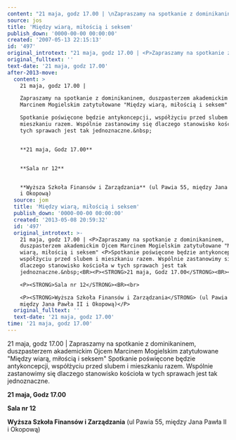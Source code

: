 ```yaml
---
content: "21 maja, godz 17.00 | \nZapraszamy na spotkanie z dominikaninem, duszpasterzem akademickim Ojcem Marcinem Mogielskim zatytułowane \"Między wiarą, miłością i seksem\" \nSpotkanie poświęcone będzie antykoncepcji, współżyciu przed slubem i mieszkaniu razem. Wspólnie zastanowimy się dlaczego stanowisko kościoła w tych sprawach jest tak jednoznaczne.&nbsp;\n\n**21 maja, Godz 17.00**\n\n**Sala nr 12**\n\n**Wyższa Szkoła Finansów i Zarządzania** (ul Pawia 55, między Jana Pawła II i Okopową)\n\n\n<!--CONTENT FROM OLD SERVER (jos before 2013): 21 maja, godz 17.00 | \nZapraszamy na spotkanie z dominikaninem, duszpasterzem akademickim Ojcem Marcinem Mogielskim zatytułowane \"Między wiarą, miłością i seksem\" \nSpotkanie poświęcone będzie antykoncepcji, współżyciu przed slubem i mieszkaniu razem. Wspólnie zastanowimy się dlaczego stanowisko kościoła w tych sprawach jest tak jednoznaczne.&nbsp;\n\n**21 maja, Godz 17.00**\n\n\r\n\n**Sala nr 12**\n\n\r\n\n**Wyższa Szkoła Finansów i Zarządzania** (ul Pawia 55, między Jana Pawła II i Okopową)\n\n-->"
source: jos
title: 'Między wiarą, miłością i seksem'
publish_down: '0000-00-00 00:00:00'
created: '2007-05-13 22:15:13'
id: '497'
original_introtext: "21 maja, godz 17.00 | <P>Zapraszamy na spotkanie z dominikaninem, duszpasterzem akademickim Ojcem Marcinem Mogielskim zatytułowane \"Między wiarą, miłością i seksem\" <P>Spotkanie poświęcone będzie antykoncepcji, współżyciu przed slubem i mieszkaniu razem. Wspólnie zastanowimy się dlaczego stanowisko kościoła w tych sprawach jest tak jednoznaczne.&nbsp;<BR><P><STRONG>21 maja, Godz 17.00</STRONG><BR><br>\r\n<P><STRONG>Sala nr 12</STRONG><BR><br>\r\n<P><STRONG>Wyższa Szkoła Finansów i Zarządzania</STRONG> (ul Pawia 55, między Jana Pawła II i Okopową)</P>"
original_fulltext: ''
text-date: '21 maja, godz 17.00'
after-2013-move:
  content: >
    21 maja, godz 17.00 | 

    Zapraszamy na spotkanie z dominikaninem, duszpasterzem akademickim Ojcem
    Marcinem Mogielskim zatytułowane "Między wiarą, miłością i seksem" 

    Spotkanie poświęcone będzie antykoncepcji, współżyciu przed slubem i
    mieszkaniu razem. Wspólnie zastanowimy się dlaczego stanowisko kościoła w
    tych sprawach jest tak jednoznaczne.&nbsp;


    **21 maja, Godz 17.00**


    **Sala nr 12**


    **Wyższa Szkoła Finansów i Zarządzania** (ul Pawia 55, między Jana Pawła II
    i Okopową)
  source: jom
  title: 'Między wiarą, miłością i seksem'
  publish_down: '0000-00-00 00:00:00'
  created: '2013-05-08 20:59:32'
  id: '497'
  original_introtext: >-
    21 maja, godz 17.00 | <P>Zapraszamy na spotkanie z dominikaninem,
    duszpasterzem akademickim Ojcem Marcinem Mogielskim zatytułowane "Między
    wiarą, miłością i seksem" <P>Spotkanie poświęcone będzie antykoncepcji,
    współżyciu przed slubem i mieszkaniu razem. Wspólnie zastanowimy się
    dlaczego stanowisko kościoła w tych sprawach jest tak
    jednoznaczne.&nbsp;<BR><P><STRONG>21 maja, Godz 17.00</STRONG><BR><br>

    <P><STRONG>Sala nr 12</STRONG><BR><br>

    <P><STRONG>Wyższa Szkoła Finansów i Zarządzania</STRONG> (ul Pawia 55,
    między Jana Pawła II i Okopową)</P>
  original_fulltext: ''
  text-date: '21 maja, godz 17.00'
time: '21 maja, godz 17.00'
---
```

21 maja, godz 17.00 | 
Zapraszamy na spotkanie z dominikaninem, duszpasterzem akademickim Ojcem Marcinem Mogielskim zatytułowane "Między wiarą, miłością i seksem" 
Spotkanie poświęcone będzie antykoncepcji, współżyciu przed slubem i mieszkaniu razem. Wspólnie zastanowimy się dlaczego stanowisko kościoła w tych sprawach jest tak jednoznaczne.&nbsp;

**21 maja, Godz 17.00**

**Sala nr 12**

**Wyższa Szkoła Finansów i Zarządzania** (ul Pawia 55, między Jana Pawła II i Okopową)


<!--CONTENT FROM OLD SERVER (jos before 2013): 21 maja, godz 17.00 | 
Zapraszamy na spotkanie z dominikaninem, duszpasterzem akademickim Ojcem Marcinem Mogielskim zatytułowane "Między wiarą, miłością i seksem" 
Spotkanie poświęcone będzie antykoncepcji, współżyciu przed slubem i mieszkaniu razem. Wspólnie zastanowimy się dlaczego stanowisko kościoła w tych sprawach jest tak jednoznaczne.&nbsp;

**21 maja, Godz 17.00**



**Sala nr 12**



**Wyższa Szkoła Finansów i Zarządzania** (ul Pawia 55, między Jana Pawła II i Okopową)

-->

<!--{{json:{"created_date":"2007-05-13 22:15:13","publish_down":"0000-00-00 00:00:00","id":"497"}}}-->